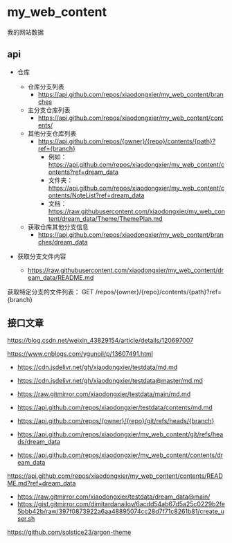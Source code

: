 # my_web_content

我的网站数据


## api

- 仓库
  - 仓库分支列表
    - https://api.github.com/repos/xiaodongxier/my_web_content/branches
  - 主分支仓库列表
    - https://api.github.com/repos/xiaodongxier/my_web_content/contents/
  - 其他分支仓库列表
    - https://api.github.com/repos/{owner}/{repo}/contents/{path}?ref={branch}
      - 例如：https://api.github.com/repos/xiaodongxier/my_web_content/contents?ref=dream_data
      - 文件夹：https://api.github.com/repos/xiaodongxier/my_web_content/contents/NoteList?ref=dream_data
      - 文档：https://raw.githubusercontent.com/xiaodongxier/my_web_content/dream_data/Theme/ThemePlan.md
  - 获取仓库其他分支信息
    - https://api.github.com/repos/xiaodongxier/my_web_content/branches/dream_data



- 获取分支文件内容
  - https://raw.githubusercontent.com/xiaodongxier/my_web_content/dream_data/README.md



获取特定分支的文件列表：
GET /repos/{owner}/{repo}/contents/{path}?ref={branch}




## 接口文章


https://blog.csdn.net/weixin_43829154/article/details/120697007

https://www.cnblogs.com/ygunoil/p/13607491.html



















- https://cdn.jsdelivr.net/gh/xiaodongxier/testdata/md.md
- https://cdn.jsdelivr.net/gh/xiaodongxier/testdata@master/md.md
- https://raw.gitmirror.com/xiaodongxier/testdata/main/md.md
- https://api.github.com/repos/xiaodongxier/testdata/contents/md.md







- https://api.github.com/repos/{owner}/{repo}/git/refs/heads/{branch}
- https://api.github.com/repos/xiaodongxier/my_web_content/git/refs/heads/dream_data

- https://api.github.com/repos/xiaodongxier/my_web_content/contents/dream_data

https://api.github.com/repos/xiaodongxier/my_web_content/contents/README.md?ref=dream_data



- https://raw.gitmirror.com/xiaodongxier/testdata/dream_data@main/
- https://gist.gitmirror.com/dimitardanailov/6acdd54ab67d5a25c0229b2fe5bbb42b/raw/397f0873922a6aa48895074cc28d7f71c8261b81/create_user.sh


https://github.com/solstice23/argon-theme